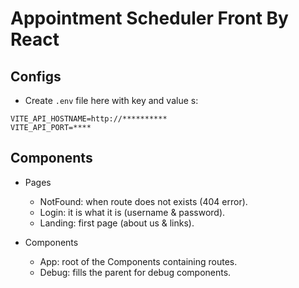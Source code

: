 # Appointment Scheduler Front By React

## Configs

- Create `.env` file here with key and value s:
```
VITE_API_HOSTNAME=http://**********
VITE_API_PORT=****
```

## Components

- Pages
    - NotFound: when route does not exists (404 error).
    - Login: it is what it is (username & password).
    - Landing: first page (about us & links).

- Components
    - App: root of the Components containing routes.
    - Debug: fills the parent for debug components.
